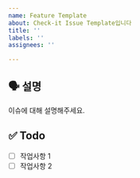 ```yaml
---
name: Feature Template
about: Check-it Issue Template입니다
title: ''
labels: ''
assignees: ''

---
```


## 🗣️  설명

이슈에 대해 설명해주세요.

## ✅ Todo

- [ ] 작업사항 1
- [ ] 작업사항 2
